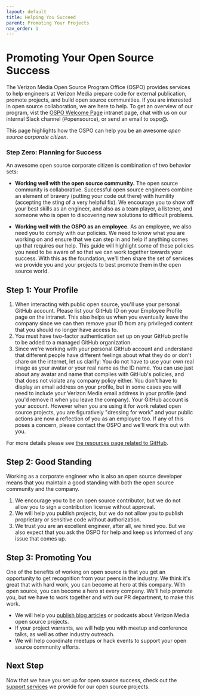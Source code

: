 ```yaml
---
layout: default
title: Helping You Succeed
parent: Promoting Your Projects
nav_order: 1
---
```


# Promoting Your Open Source Success

The Verizon Media Open Source Program Office (OSPO) provides services to help engineers at Verizon Media prepare code for external publication, promote projects, and build open source communities. If you are interested in open source collaboration, we are here to help. To get an overview of our program, vist the [OSPO Welcome Page](http://yo/ospo) intranet page, chat with us on our internal Slack channel (#opensource), or send an email to ospo@.

This page highlights how the OSPO can help you be an awesome _open source corporate citizen_.

### Step Zero: Planning for Success

An awesome open source corporate citizen is combination of two behavior sets: 

- **Working well with the open source community.** The open source community is collaborative. Successful open source engineers combine an element of bravery (putting your code out there) with humility (accepting the sting of a very helpful fix). We encourage you to show off your best skills as an engineer, and also as a team player, a listener, and someone who is open to discovering new solutions to difficult problems.

- **Working well with the OSPO as an employee.** As an employee, we also need you to comply with our policies. We need to know what you are working on and ensure that we can step in and help if anything comes up that requires our help. This guide will highlight some of these policies you need to be aware of so that we can work together towards your success. With this as the foundation, we'll then share the set of services we provide you and your projects to best promote them in the open source world.

## Step 1: Your Profile  

1. When interacting with public open source, you'll use your personal GitHub account. Please list your GitHub ID on your Employee Profile page on the intranet. This also helps us when you eventually leave the company since we can then remove your ID from any privileged content that you should no longer have access to.
1. You must have two-factor authentication set up on your GitHub profile to be added to a managed GitHub organization. 
1. Since we're working with your personal GitHub account and understand that different people have different feelings about what they do or don't share on the internet, let us clarify: You do not have to use your own real image as your avatar or your real name as the ID name. You can use just about any avatar and name that complies with GitHub's policies, and that does not violate any company policy either. You don't have to display an email address on your profile, but in some cases you will need to include your Verizon Media email address in your profile (and you'd remove it when you leave the company). Your GitHub account is your account. However when you are using it for work related open source projects, you are figuratively "dressing for work" and your public actions are now a reflection of you as an employee too. If any of this poses a concern, please contact the OSPO and we'll work this out with you. 

For more details please see [the resources page related to GitHub](../resources/your_github.html).

## Step 2: Good Standing

Working as a corporate engineer who is also an open source developer means that you maintain a good standing with both the open source community and the company. 
1. We encourage you to be an open source contributor, but we do not allow you to sign a contribution license without approval. 
1. We will help you publish projects, but we do not allow you to publish proprietary or sensitive code without authorization. 
1. We trust you are an excellent engineer, after all, we hired you. But we also expect that you ask the OSPO for help and keep us informed of any issue that comes up.

## Step 3: Promoting You

One of the benefits of working on open source is that you get an opportunity to get recognition from your peers in the industry. We think it's great that with hard work, you can become at hero at this company. With open source, you can become a hero at every company. We'll help promote you, but we have to work together and with our PR department, to make this work.

 - We will help you [publish blog articles](../promoting/blog.md) or podcasts about Verizon Media open source projects.
 - If your project warrants, we will help you with meetup and conference talks, as well as other industry outreach.
 - We will help coordinate meetups or hack events to support your open source community efforts.

## Next Step

Now that we have you set up for open source success, check out the [support services](../promoting/support.md) we provide for our open source projects.  
